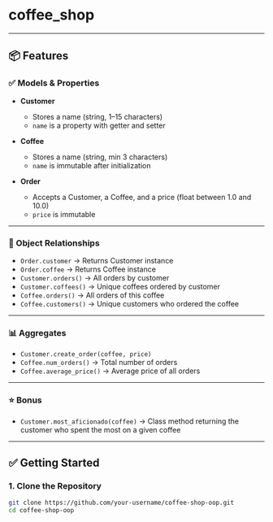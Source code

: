 # coffee_shop

---

## 📦 Features

### ✅ Models & Properties

- **Customer**
  - Stores a name (string, 1–15 characters)
  - `name` is a property with getter and setter

- **Coffee**
  - Stores a name (string, min 3 characters)
  - `name` is immutable after initialization

- **Order**
  - Accepts a Customer, a Coffee, and a price (float between 1.0 and 10.0)
  - `price` is immutable

---

### 🔗 Object Relationships

- `Order.customer` → Returns Customer instance
- `Order.coffee` → Returns Coffee instance
- `Customer.orders()` → All orders by customer
- `Customer.coffees()` → Unique coffees ordered by customer
- `Coffee.orders()` → All orders of this coffee
- `Coffee.customers()` → Unique customers who ordered the coffee

---

### 📊 Aggregates

- `Customer.create_order(coffee, price)`
- `Coffee.num_orders()` → Total number of orders
- `Coffee.average_price()` → Average price of all orders

---

### ⭐ Bonus

- `Customer.most_aficionado(coffee)` → Class method returning the customer who spent the most on a given coffee

---

## ✅ Getting Started

### 1. Clone the Repository

```bash
git clone https://github.com/your-username/coffee-shop-oop.git
cd coffee-shop-oop
